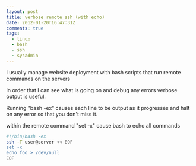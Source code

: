 ```yaml
---
layout: post
title: verbose remote ssh (with echo)
date: 2012-01-20T16:47:31Z
comments: true
tags:
  - linux
  - bash
  - ssh
  - sysadmin
---
```


I usually manage website deployment with bash scripts that run remote commands on the servers

In order that I can see what is going on and debug any errors verbose output is useful.

Running "bash -ex" causes each line to be output as it progresses and halt on any error so that you don't miss it.

within the remote command "set -x" cause bash to echo all commands

```bash
#!/bin/bash -ex
ssh -T user@server << EOF
set -x
echo foo > /dev/null
EOF
```
